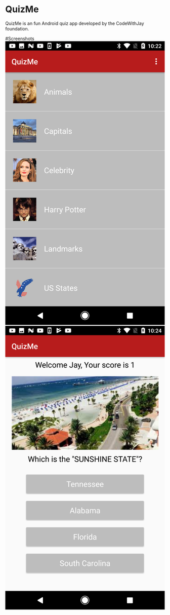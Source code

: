 # QuizMe
QuizMe is an fun Android quiz app developed by the CodeWithJay foundation.

#Screenshots
![Alt text](/QuizSelectorImage.png?raw=true "Quiz Selector View")
![Alt text](/QuizImage.png?raw=true "Quiz View")
